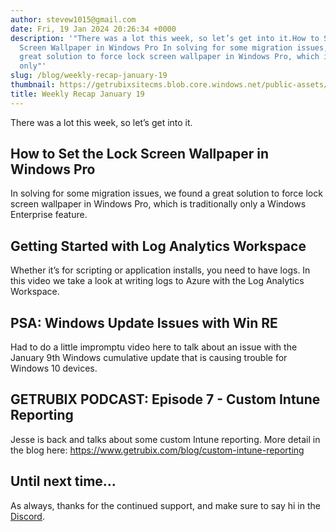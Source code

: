 ```yaml
---
author: stevew1015@gmail.com
date: Fri, 19 Jan 2024 20:26:34 +0000
description: '"There was a lot this week, so let’s get into it.How to Set the Lock
  Screen Wallpaper in Windows Pro In solving for some migration issues, we found a
  great solution to force lock screen wallpaper in Windows Pro, which is traditionally
  only"'
slug: /blog/weekly-recap-january-19
thumbnail: https://getrubixsitecms.blob.core.windows.net/public-assets/content/v1/logo512.png
title: Weekly Recap January 19
---
```


There was a lot this week, so let’s get into it.

How to Set the Lock Screen Wallpaper in Windows Pro
---------------------------------------------------

In solving for some migration issues, we found a great solution to force lock screen wallpaper in Windows Pro, which is traditionally only a Windows Enterprise feature.

Getting Started with Log Analytics Workspace
--------------------------------------------

Whether it’s for scripting or application installs, you need to have logs. In this video we take a look at writing logs to Azure with the Log Analytics Workspace.

PSA: Windows Update Issues with Win RE
--------------------------------------

Had to do a little impromptu video here to talk about an issue with the January 9th Windows cumulative update that is causing trouble for Windows 10 devices.

GETRUBIX PODCAST: Episode 7 - Custom Intune Reporting
-----------------------------------------------------

Jesse is back and talks about some custom Intune reporting. More detail in the blog here: https://www.getrubix.com/blog/custom-intune-reporting

Until next time…
----------------

As always, thanks for the continued support, and make sure to say hi in the [Discord](https://discord.gg/getrubix).